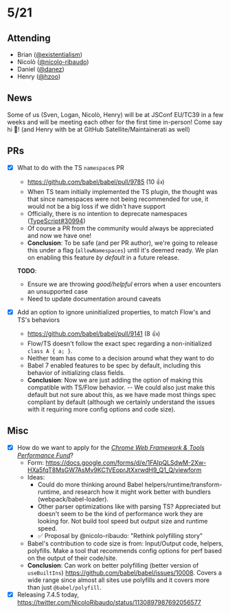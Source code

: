 # 5/21

## Attending

- Brian ([@existentialism](https://github.com/existentialism))
- Nicolò ([@nicolo-ribaudo](https://github.com/nicolo-ribaudo))
- Daniel ([@danez](https://github.com/danez))
- Henry ([@hzoo](https://github.com/hzoo))

## News

Some of us (Sven, Logan, Nicolò, Henry) will be at JSConf EU/TC39 in a few weeks and will be meeting each other for the first time in-person! Come say hi 👋! (and Henry with be at GitHub Satellite/Maintainerati as well)

## PRs

- [x] What to do with the TS `namespace`s PR
  - https://github.com/babel/babel/pull/9785 (10 :+1:)
  - When TS team initially implemented the TS plugin, the thought was that since namespaces were not being recommended for use, it would not be a big loss if we didn't have support
  - Officially, there is no intention to deprecate namespaces ([TypeScript#30994](https://github.com/microsoft/TypeScript/issues/30994))
  - Of course a PR from the community would always be appreciated and now we have one!
  - **Conclusion**: To be safe (and per PR author), we're going to release this under a flag (`allowNamespaces`) until it's deemed ready. We plan on enabling this feature _by default_ in a future release.

  **TODO**:
  
  - Ensure we are throwing *good/helpful* errors when a user encounters an unsupported case
  - Need to update documentation around caveats

- [x] Add an option to ignore uninitialized properties, to match Flow's and TS's behaviors
  - https://github.com/babel/babel/pull/9141 (8 :+1:)
  - Flow/TS doesn't follow the exact spec regarding a non-initialized `class A { a; }`.
  - Neither team has come to a decision around what they want to do
  - Babel 7 enabled features to be spec by default, including this behavior of initializing class fields.
  - **Conclusion**: Now we are just adding the option of making this compatible with TS/Flow behavior.
  -- We could also just make this default but not sure about this, as we have made most things spec compliant by default (although we certainly understand the issues with it requiring more config options and code size).

## Misc

- [x] How do we want to apply for the [_Chrome Web Framework & Tools Performance Fund_](https://twitter.com/stubbornella/status/1128367893698060290)?
  - Form: https://docs.google.com/forms/d/e/1FAIpQLSdwM-2Xw-HXa5fqT8MsGW7AsMv9KC1VEoprJtXxrwdH9_Q1_Q/viewform
  - Ideas:
    - Could do more thinking around Babel helpers/runtime/transform-runtime, and research how it might work better with bundlers (webpack/babel-loader).
    - Other parser optimizations like with parsing TS? Appreciated but doesn't seem to be the kind of performance work they are looking for. Not build tool speed but output size and runtime speed.
    - ✅ Proposal by @nicolo-ribaudo: "Rethink polyfilling story"
  - Babel's contribution to code size is from: Input/Output code, helpers, polyfills. Make a tool that recommends config options for perf based on the output of their code/site. 
  - **Conclusion**: Can work on better polyfilling (better version of `useBuiltIns`) https://github.com/babel/babel/issues/10008. Covers a wide range since almost all sites use polyfills and it covers more than just `@babel/polyfill`.
- [x] Releasing 7.4.5 today, https://twitter.com/NicoloRibaudo/status/1130897987692056577
